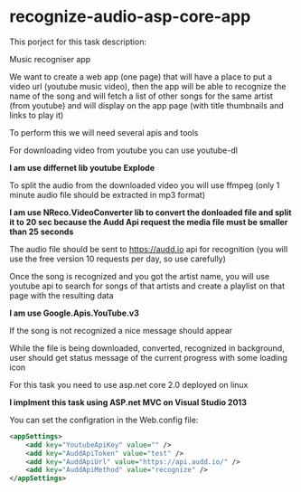 # recognize-audio-asp-core-app

This porject for this task description:

Music recogniser app

We want to create a web app (one page) that will have a place to put a video url (youtube music video), then the app will be able to recognize the name of the song and will fetch a list of other songs for the same artist (from youtube) and will display on the app page (with title thumbnails and links to play it)


To perform this we will need several apis and tools

For downloading video from youtube you can use youtube-dl  

<strong>I am use differnet lib youtube Explode</strong> 

To split the audio from the downloaded video you will use ffmpeg (only 1 minute audio file should be extracted in mp3 format)

<strong>I am use NReco.VideoConverter lib to convert the donloaded file and split it to 20 sec because the Audd Api request the media file must be smaller than 25 seconds</strong>

The audio file should be sent to https://audd.io api for recognition (you will use the free version 10 requests per day, so use carefully)

Once the song is recognized and you got the artist name, you will use youtube api to search for songs of that artists and create a playlist on that page with the resulting data

<strong>I am use Google.Apis.YouTube.v3</strong>

If the song is not recognized a nice message should appear

While the file is being downloaded, converted, recognized in background, user should get status message of the current progress with some loading icon
 
For this task you need to use asp.net core 2.0 deployed on linux

<strong>I implment this task using ASP.net MVC on Visual Studio 2013</strong> 

You can set the configration in the Web.config file:
```xml
<appSettings>
    <add key="YoutubeApiKey" value="" />
    <add key="AuddApiToken" value="test" />
    <add key="AuddApiUrl" value="https://api.audd.io/" />
    <add key="AuddApiMethod" value="recognize" />
</appSettings>
```
